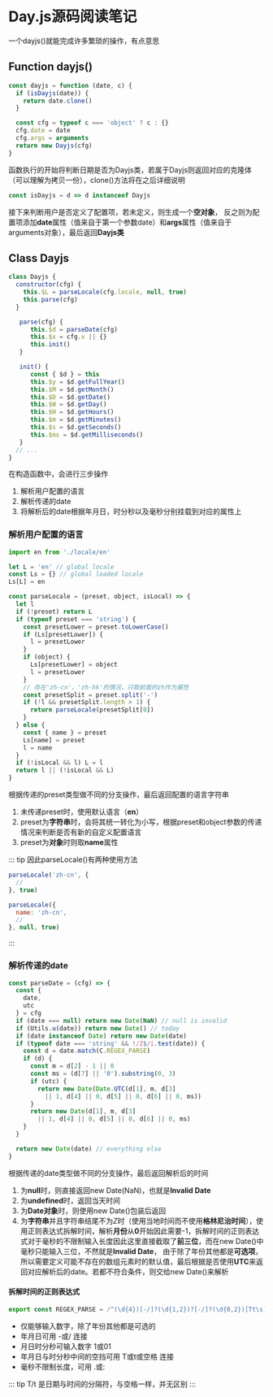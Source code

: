 # Day.js源码阅读笔记

一个dayjs()就能完成许多繁琐的操作，有点意思

## Function dayjs()

```javascript
const dayjs = function (date, c) {
  if (isDayjs(date)) {
    return date.clone()
  }

  const cfg = typeof c === 'object' ? c : {}
  cfg.date = date
  cfg.args = arguments
  return new Dayjs(cfg)
}

```

函数执行的开始将判断日期是否为Dayjs类，若属于Dayjs则返回对应的克隆体（可以理解为拷贝一份），clone()方法将在之后详细说明

```javascript
const isDayjs = d => d instanceof Dayjs
```

接下来判断用户是否定义了配置项，若未定义，则生成一个**空对象**，
反之则为配置项添加**date**属性（值来自于第一个参数date）和**args**属性（值来自于arguments对象），最后返回**Dayjs类**

## Class Dayjs

```javascript
class Dayjs {
  constructor(cfg) {
    this.$L = parseLocale(cfg.locale, null, true)
    this.parse(cfg)
  }

   parse(cfg) {
      this.$d = parseDate(cfg)
      this.$x = cfg.x || {}
      this.init()
   }

   init() {
      const { $d } = this
      this.$y = $d.getFullYear()
      this.$M = $d.getMonth()
      this.$D = $d.getDate()
      this.$W = $d.getDay()
      this.$H = $d.getHours()
      this.$m = $d.getMinutes()
      this.$s = $d.getSeconds()
      this.$ms = $d.getMilliseconds()
   }
  // ...
}
```

在构造函数中，会进行三步操作

1. 解析用户配置的语言
2. 解析传递的date
3. 将解析后的date根据年月日，时分秒以及毫秒分别挂载到对应的属性上

### 解析用户配置的语言

```javascript
import en from './locale/en'

let L = 'en' // global locale
const Ls = {} // global loaded locale
Ls[L] = en

const parseLocale = (preset, object, isLocal) => {
  let l
  if (!preset) return L
  if (typeof preset === 'string') {
    const presetLower = preset.toLowerCase()
    if (Ls[presetLower]) {
      l = presetLower
    }
    if (object) {
      Ls[presetLower] = object
      l = presetLower
    }
    // 存在'zh-cn'，'zh-hk'的情况，只取前面的zh作为属性
    const presetSplit = preset.split('-')
    if (!l && presetSplit.length > 1) {
      return parseLocale(presetSplit[0])
    }
  } else {
    const { name } = preset
    Ls[name] = preset
    l = name
  }
  if (!isLocal && l) L = l
  return l || (!isLocal && L)
}
```

根据传递的preset类型做不同的分支操作，最后返回配置的语言字符串

1. 未传递preset时，使用默认语言（**en**）
2. preset为**字符串**时，会将其统一转化为小写，根据preset和object参数的传递情况来判断是否有新的自定义配置语言
3. preset为**对象**时则取**name**属性

::: tip
因此parseLocale()有两种使用方法

```javascript
parseLocale('zh-cn', {
  //
}, true)

parseLocale({
  name: 'zh-cn',
  //
}, null, true)
```

:::

### 解析传递的date

```javascript
const parseDate = (cfg) => {
  const {
    date,
    utc
  } = cfg
  if (date === null) return new Date(NaN) // null is invalid
  if (Utils.u(date)) return new Date() // today
  if (date instanceof Date) return new Date(date)
  if (typeof date === 'string' && !/Z$/i.test(date)) {
    const d = date.match(C.REGEX_PARSE)
    if (d) {
      const m = d[2] - 1 || 0
      const ms = (d[7] || '0').substring(0, 3)
      if (utc) {
        return new Date(Date.UTC(d[1], m, d[3]
          || 1, d[4] || 0, d[5] || 0, d[6] || 0, ms))
      }
      return new Date(d[1], m, d[3]
        || 1, d[4] || 0, d[5] || 0, d[6] || 0, ms)
    }
  }

  return new Date(date) // everything else
}
```

根据传递的date类型做不同的分支操作，最后返回解析后的时间

1. 为**null**时，则直接返回new Date(NaN)，也就是**Invalid Date**
2. 为**undefined**时，返回当天时间
3. 为**Date对象**时，则使用new Date()包装后返回
4. 为**字符串**并且字符串结尾不为*Z*时（使用当地时间而不使用**格林尼治时间**），使用正则表达式拆解时间，解析**月份**从**0**开始因此需要-1，拆解时间的正则表达式对于毫秒的不限制输入长度因此这里直接截取了**前三位**，而在new
   Date()中毫秒只能输入三位，不然就是**Invalid Date**，
   由于除了年份其他都是**可选项**，所以需要定义可能不存在的数组元素时的默认值，最后根据是否使用**UTC**来返回对应解析后的date。若都不符合条件，则交给new Date()来解析

#### 拆解时间的正则表达式

```javascript
export const REGEX_PARSE = /^(\d{4})[-/]?(\d{1,2})?[-/]?(\d{0,2})[Tt\s]*(\d{1,2})?:?(\d{1,2})?:?(\d{1,2})?[.:]?(\d+)?$/
```

- 仅能够输入数字，除了年份其他都是可选的
- 年月日可用 -或/ 连接
- 月日时分秒可输入数字 1或01
- 年月日与时分秒中间的空挡可用 T或t或空格 连接
- 毫秒不限制长度，可用 .或:

::: tip
T/t 是日期与时间的分隔符，与空格一样，并无区别
:::
